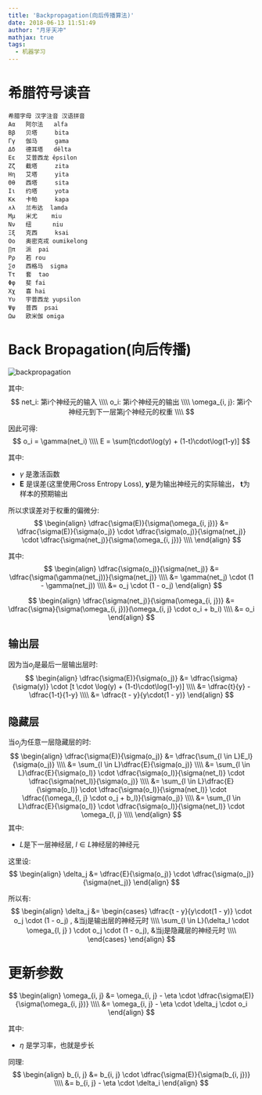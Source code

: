 ```yaml
---
title: 'Backpropagation(向后传播算法)'
date: 2018-06-13 11:51:49
author: "月牙天冲"
mathjax: true
tags:
  - 机器学习
---
```



# 希腊符号读音
```
希腊字母 汉字注音 汉语拼音
Αα   阿尔法   alfa
Ββ   贝塔     bita
Γγ   伽马     gama
Δδ   德耳塔   dêlta
Εε   艾普西龙 êpsilon
Ζζ   截塔     zita
Ηη   艾塔     yita
Θθ   西塔     sita
Ιι   约塔     yota
Κκ   卡帕     kapa
∧λ   兰布达  lamda
Μμ   米尤    miu
Νν   纽      niu
Ξξ   克西     ksai
Οο   奥密克戎 oumikelong
∏π   派  pai
Ρρ   若 rou
∑σ   西格马  sigma
Ττ   套  tao
Φφ   斐 fai
Χχ   喜 hai
Υυ   宇普西龙 yupsilon
Ψψ   普西  psai
Ωω   欧米伽 omiga
```
# Back Bropagation(向后传播)
![backpropagation](backpropagation2.png)

其中:
$$
net_i: 第i个神经元的输入 \\\\
o_i: 第i个神经元的输出  \\\\
\omega_{i, j}: 第i个神经元到下一层第j个神经元的权重 \\\\
$$

因此可得:
$$
o_i = \gamma(net_i) \\\\
E = \sum[t\cdot\log(y) + (1-t)\cdot\log(1-y)]
$$

其中:
 - $\gamma$ 是激活函数
 - **E** 是误差(这里使用Cross Entropy Loss), **y**是为输出神经元的实际输出， **t**为样本的预期输出

所以求误差对于权重的偏微分:
$$
\begin{align}
\dfrac{\sigma(E)}{\sigma(\omega_{i, j})} &= \dfrac{\sigma(E)}{\sigma(o_j)} \cdot \dfrac{\sigma(o_j)}{\sigma(net_j)} \cdot \dfrac{\sigma(net_j)}{\sigma(\omega_{i, j})} \\\\
\end{align}
$$

其中:
$$
\begin{align}
\dfrac{\sigma(o_j)}{\sigma(net_j)} &= \dfrac{\sigma(\gamma(net_j))}{\sigma(net_j)}  \\\\
&= \gamma(net_j) \cdot (1 - \gamma(net_j)) \\\\
&= o_j \cdot (1 - o_j)
\end{align}
$$


$$
\begin{align}
\dfrac{\sigma(net_j)}{\sigma(\omega_{i, j})} &= \dfrac{\sigma}{\sigma(\omega_{i, j})}(\omega_{i, j} \cdot o_i + b_i) \\\\
&= o_i
\end{align}
$$


## 输出层
因为当$o_j$是最后一层输出层时:
$$
\begin{align}
\dfrac{\sigma(E)}{\sigma(o_j)} &= \dfrac{\sigma}{\sigma(y)} \cdot [t \cdot \log(y) + (1-t)\cdot\log(1-y)] \\\\
&= \dfrac{t}{y} - \dfrac{1-t}{1-y} \\\\
&= \dfrac{t - y}{y\cdot(1 - y)}
\end{align}
$$



## 隐藏层
当$o_j$为任意一层隐藏层的时:
$$
\begin{align}
\dfrac{\sigma(E)}{\sigma(o_j)} &= \dfrac{\sum_{l \in L}E_l}{\sigma(o_j)} \\\\
&= \sum_{l \in L}\dfrac{E}{\sigma(o_j)} \\\\
&= \sum_{l \in L}\dfrac{E}{\sigma(o_l)} \cdot \dfrac{\sigma(o_l)}{\sigma(net_l)} \cdot \dfrac{\sigma(net_l)}{\sigma(o_j)} \\\\
&= \sum_{l \in L}\dfrac{E}{\sigma(o_l)} \cdot \dfrac{\sigma(o_l)}{\sigma(net_l)} \cdot \dfrac{(\omega_{l, j} \cdot o_j + b_l)}{\sigma(o_j)} \\\\
&= \sum_{l \in L}\dfrac{E}{\sigma(o_l)} \cdot \dfrac{\sigma(o_l)}{\sigma(net_l)} \cdot \omega_{l, j} \\\\
\end{align}
$$
其中:
  - $L$是下一层神经层, $l \in L$神经层的神经元

这里设:
$$
\begin{align}
\delta_j &= \dfrac{E}{\sigma(o_j)} \cdot \dfrac{\sigma(o_j)}{\sigma(net_j)}
\end{align}
$$

所以有:
$$
\begin{align}
\delta_j &=
\begin{cases}
\dfrac{t - y}{y\cdot(1 - y)} \cdot o_j \cdot (1 - o_j) , &当j是输出层的神经元时 \\\\
\sum_{l \in L}(\delta_l \cdot \omega_{l, j} ) \cdot o_j \cdot (1 - o_j), &当j是隐藏层的神经元时  \\\\
\end{cases}
\end{align}
$$


# 更新参数
$$
\begin{align}
\omega_{i, j} &= \omega_{i, j} - \eta \cdot \dfrac{\sigma(E)}{\sigma(\omega_{i, j})} \\\\
&= \omega_{i, j} - \eta \cdot \delta_j \cdot o_i
\end{align}
$$

其中:
  - $\eta$  是学习率，也就是步长

同理:
$$
\begin{align}
b_{i, j} &=  b_{i, j} \cdot \dfrac{\sigma(E)}{\sigma(b_{i, j})} \\\\
&= b_{i, j} - \eta \cdot \delta_i
\end{align}
$$
